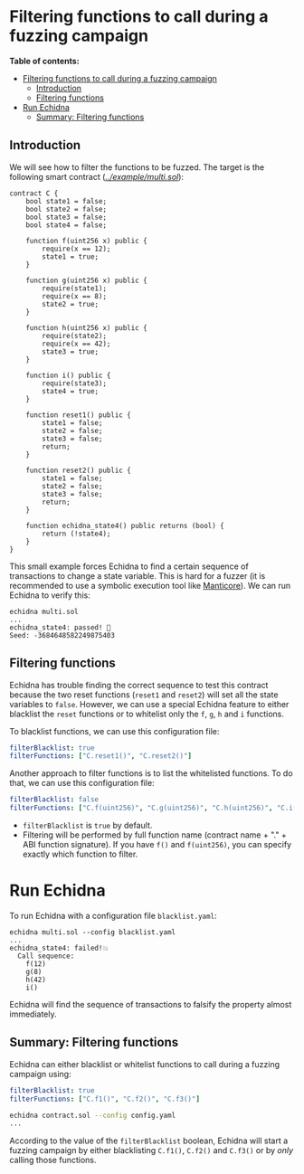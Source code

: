 # Filtering functions to call during a fuzzing campaign

**Table of contents:**

- [Filtering functions to call during a fuzzing campaign](#filtering-functions-to-call-during-a-fuzzing-campaign)
  - [Introduction](#introduction)
  - [Filtering functions](#filtering-functions)
- [Run Echidna](#run-echidna)
  - [Summary: Filtering functions](#summary-filtering-functions)

## Introduction

We will see how to filter the functions to be fuzzed.
The target is the following smart contract (_[../example/multi.sol](../example/multi.sol)_):

```solidity
contract C {
    bool state1 = false;
    bool state2 = false;
    bool state3 = false;
    bool state4 = false;

    function f(uint256 x) public {
        require(x == 12);
        state1 = true;
    }

    function g(uint256 x) public {
        require(state1);
        require(x == 8);
        state2 = true;
    }

    function h(uint256 x) public {
        require(state2);
        require(x == 42);
        state3 = true;
    }

    function i() public {
        require(state3);
        state4 = true;
    }

    function reset1() public {
        state1 = false;
        state2 = false;
        state3 = false;
        return;
    }

    function reset2() public {
        state1 = false;
        state2 = false;
        state3 = false;
        return;
    }

    function echidna_state4() public returns (bool) {
        return (!state4);
    }
}
```

This small example forces Echidna to find a certain sequence of transactions to change a state variable.
This is hard for a fuzzer (it is recommended to use a symbolic execution tool like [Manticore](https://github.com/trailofbits/manticore)).
We can run Echidna to verify this:

```
echidna multi.sol
...
echidna_state4: passed! 🎉
Seed: -3684648582249875403
```

## Filtering functions

Echidna has trouble finding the correct sequence to test this contract because the two reset functions (`reset1` and `reset2`) will set all the state variables to `false`.
However, we can use a special Echidna feature to either blacklist the `reset` functions or to whitelist only the `f`, `g`,
`h` and `i` functions.

To blacklist functions, we can use this configuration file:

```yaml
filterBlacklist: true
filterFunctions: ["C.reset1()", "C.reset2()"]
```

Another approach to filter functions is to list the whitelisted functions. To do that, we can use this configuration file:

```yaml
filterBlacklist: false
filterFunctions: ["C.f(uint256)", "C.g(uint256)", "C.h(uint256)", "C.i()"]
```

- `filterBlacklist` is `true` by default.
- Filtering will be performed by full function name (contract name + "." + ABI function signature). If you have `f()` and `f(uint256)`, you can specify exactly which function to filter.

# Run Echidna

To run Echidna with a configuration file `blacklist.yaml`:

```
echidna multi.sol --config blacklist.yaml
...
echidna_state4: failed!💥
  Call sequence:
    f(12)
    g(8)
    h(42)
    i()
```

Echidna will find the sequence of transactions to falsify the property almost immediately.

## Summary: Filtering functions

Echidna can either blacklist or whitelist functions to call during a fuzzing campaign using:

```yaml
filterBlacklist: true
filterFunctions: ["C.f1()", "C.f2()", "C.f3()"]
```

```bash
echidna contract.sol --config config.yaml
...
```

According to the value of the `filterBlacklist` boolean, Echidna will start a fuzzing campaign by either blacklisting `C.f1()`, `C.f2()` and `C.f3()` or by _only_ calling those functions.
